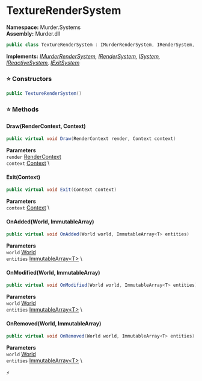 # TextureRenderSystem

**Namespace:** Murder.Systems \
**Assembly:** Murder.dll

```csharp
public class TextureRenderSystem : IMurderRenderSystem, IRenderSystem, ISystem, IReactiveSystem, IExitSystem
```

**Implements:** _[IMurderRenderSystem](../../Murder/Core/Graphics/IMurderRenderSystem.html), [IRenderSystem](../../Bang/Systems/IRenderSystem.html), [ISystem](../../Bang/Systems/ISystem.html), [IReactiveSystem](../../Bang/Systems/IReactiveSystem.html), [IExitSystem](../../Bang/Systems/IExitSystem.html)_

### ⭐ Constructors
```csharp
public TextureRenderSystem()
```

### ⭐ Methods
#### Draw(RenderContext, Context)
```csharp
public virtual void Draw(RenderContext render, Context context)
```

**Parameters** \
`render` [RenderContext](../../Murder/Core/Graphics/RenderContext.html) \
`context` [Context](../../Bang/Contexts/Context.html) \

#### Exit(Context)
```csharp
public virtual void Exit(Context context)
```

**Parameters** \
`context` [Context](../../Bang/Contexts/Context.html) \

#### OnAdded(World, ImmutableArray<T>)
```csharp
public virtual void OnAdded(World world, ImmutableArray<T> entities)
```

**Parameters** \
`world` [World](../../Bang/World.html) \
`entities` [ImmutableArray\<T\>](https://learn.microsoft.com/en-us/dotnet/api/System.Collections.Immutable.ImmutableArray-1?view=net-7.0) \

#### OnModified(World, ImmutableArray<T>)
```csharp
public virtual void OnModified(World world, ImmutableArray<T> entities)
```

**Parameters** \
`world` [World](../../Bang/World.html) \
`entities` [ImmutableArray\<T\>](https://learn.microsoft.com/en-us/dotnet/api/System.Collections.Immutable.ImmutableArray-1?view=net-7.0) \

#### OnRemoved(World, ImmutableArray<T>)
```csharp
public virtual void OnRemoved(World world, ImmutableArray<T> entities)
```

**Parameters** \
`world` [World](../../Bang/World.html) \
`entities` [ImmutableArray\<T\>](https://learn.microsoft.com/en-us/dotnet/api/System.Collections.Immutable.ImmutableArray-1?view=net-7.0) \



⚡
